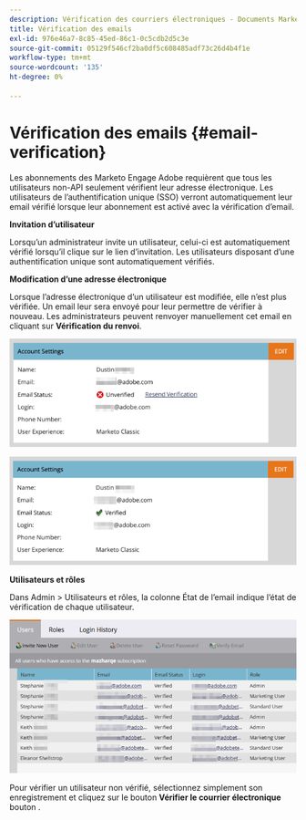 ```yaml
---
description: Vérification des courriers électroniques - Documents Marketo - Documentation du produit
title: Vérification des emails
exl-id: 976e46a7-8c85-45ed-86c1-0c5cdb2d5c3e
source-git-commit: 05129f546cf2ba0df5c608485adf73c26d4b4f1e
workflow-type: tm+mt
source-wordcount: '135'
ht-degree: 0%

---
```


# Vérification des emails {#email-verification}

Les abonnements des Marketo Engage Adobe requièrent que tous les utilisateurs non-API seulement vérifient leur adresse électronique. Les utilisateurs de l’authentification unique (SSO) verront automatiquement leur email vérifié lorsque leur abonnement est activé avec la vérification d’email.

**Invitation d’utilisateur**

Lorsqu’un administrateur invite un utilisateur, celui-ci est automatiquement vérifié lorsqu’il clique sur le lien d’invitation. Les utilisateurs disposant d’une authentification unique sont automatiquement vérifiés.

**Modification d’une adresse électronique**

Lorsque l’adresse électronique d’un utilisateur est modifiée, elle n’est plus vérifiée. Un email leur sera envoyé pour leur permettre de vérifier à nouveau. Les administrateurs peuvent renvoyer manuellement cet email en cliquant sur **Vérification du renvoi**.

![](assets/email-verification-1.png)

![](assets/email-verification-2.png)

**Utilisateurs et rôles**

Dans Admin > Utilisateurs et rôles, la colonne État de l’email indique l’état de vérification de chaque utilisateur.

![](assets/email-verification-3.png)

Pour vérifier un utilisateur non vérifié, sélectionnez simplement son enregistrement et cliquez sur le bouton **Vérifier le courrier électronique** bouton .
